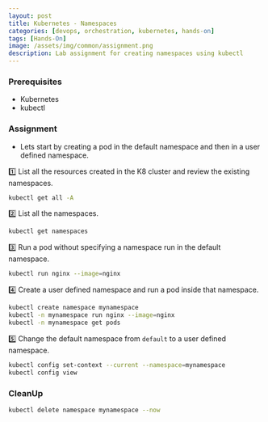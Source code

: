 ```yaml
---
layout: post
title: Kubernetes - Namespaces
categories: [devops, orchestration, kubernetes, hands-on]
tags: [Hands-On]
image: /assets/img/common/assignment.png
description: Lab assignment for creating namespaces using kubectl
---
```


### Prerequisites

- Kubernetes
- kubectl

### Assignment

- Lets start by creating a pod in the default namespace and then in a user defined namespace.

1️⃣ List all the resources created in the K8 cluster and review the existing namespaces.

```sh
kubectl get all -A
```

2️⃣ List all the namespaces.

```sh
kubectl get namespaces
```

3️⃣ Run a pod without specifying a namespace run in the default namespace.

```sh
kubectl run nginx --image=nginx
```

4️⃣ Create a user defined namespace and run a pod inside that namespace.

```sh
kubectl create namespace mynamespace
kubectl -n mynamespace run nginx --image=nginx
kubectl -n mynamespace get pods
```

5️⃣ Change the default namespace from `default` to a user defined namespace.

```sh
kubectl config set-context --current --namespace=mynamespace
kubectl config view
```
  
### CleanUp

```sh
kubectl delete namespace mynamespace --now
```
